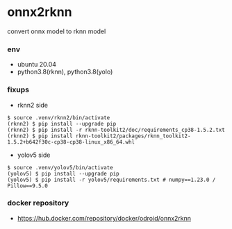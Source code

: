 # onnx2rknn

convert onnx model to rknn model

### env
- ubuntu 20.04
- python3.8(rknn), python3.8(yolo)

### fixups
- rknn2 side
```
$ source .venv/rknn2/bin/activate
(rknn2) $ pip install --upgrade pip
(rknn2) $ pip install -r rknn-toolkit2/doc/requirements_cp38-1.5.2.txt
(rknn2) $ pip install rknn-toolkit2/packages/rknn_toolkit2-1.5.2+b642f30c-cp38-cp38-linux_x86_64.whl
```

- yolov5 side
```
$ source .venv/yolov5/bin/activate
(yolov5) $ pip install --upgrade pip
(yolov5) $ pip install -r yolov5/requirements.txt # numpy==1.23.0 / Pillow==9.5.0
```

### docker repository
- <https://hub.docker.com/repository/docker/odroid/onnx2rknn>
